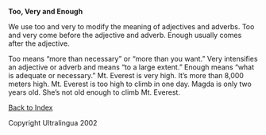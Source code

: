 **Too, Very and Enough**

 We use too and very to modify the meaning of adjectives and adverbs. Too  and very come before the adjective and adverb. Enough usually comes  after the adjective. 

 Too means “more than necessary” or “more than you want.” Very  intensifies an adjective or adverb and means “to a large extent.” Enough  means “what is adequate or necessary.”
 Mt. Everest is very high. It’s more than 8,000 meters high.
 Mt. Everest is too high to climb in one day.
 Magda is only two years old. She’s not old enough to climb Mt. Everest. 

 [Back to Index](https://cns.ef-cdn.com/EtownResources/Grammar/EIndex.html)  

Copyright Ultralingua 2002